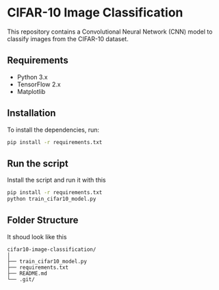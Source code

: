 # CIFAR-10 Image Classification

This repository contains a Convolutional Neural Network (CNN) model to classify images from the CIFAR-10 dataset.

## Requirements

- Python 3.x
- TensorFlow 2.x
- Matplotlib

## Installation

To install the dependencies, run:
```bash
pip install -r requirements.txt
```
## Run the script
Install the script and run it with this 
```bash
pip install -r requirements.txt
python train_cifar10_model.py
```
## Folder Structure
It shoud look like this
```arduino
cifar10-image-classification/
│
├── train_cifar10_model.py
├── requirements.txt
├── README.md
└── .git/
```
